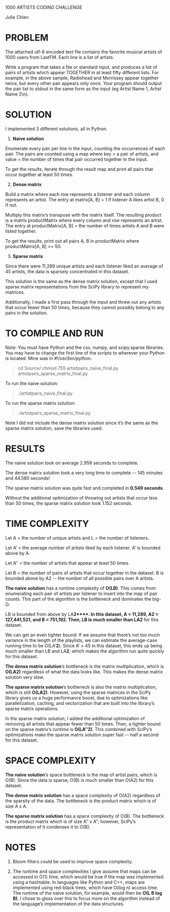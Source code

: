 1000 ARTISTS CODING CHALLENGE

Julie Chien

# PROBLEM

The attached utf-8 encoded text file contains the favorite musical artists of 1000 users from LastFM. Each line is a list of artists.

Write a program that takes a file or standard input, and produces a list of pairs of artists which appear TOGETHER in at least fifty different lists. For example, in the above sample, Radiohead and Morrissey appear together twice, but every other pair appears only once. Your program should output the pair list to stdout in the same form as the input (eg Artist Name 1, Artist Name 2\n).

# SOLUTION

I implemented 3 different solutions, all in Python. 

1. **Naive solution**

Enumerate every pair per line in the input, counting the occurrences of each pair. The pairs are counted using a map where key = a pair of artists, and value = the number of times that pair occurred together in the input. 

To get the results, iterate through the result map and print all pairs that occur together at least 50 times.

2. **Dense matrix**

Build a matrix where each row represents a listener and each column represents an artist. The entry at matrix[A, B] = 1 if listener A likes artist B, 0 if not. 

Multiply this matrix’s transpose with the matrix itself. The resulting product is a matrix productMatrix where every column and row represents an artist. The entry at productMatrix[A, B] = the number of times artists A and B were listed together.

To get the results, print out all pairs A, B in productMatrix where productMatrix[A, B] >= 50. 

3. **Sparse matrix**

Since there were 11,289 unique artists and each listener liked an average of 45 artists, the data is sparsely concentrated in this dataset. 

This solution is the same as the dense matrix solution, except that I used sparse matrix representations from the SciPy library to represent my matrices. 

Additionally, I made a first pass through the input and threw out any artists that occur fewer than 50 times, because they cannot possibly belong to any pairs in the solution.

# TO COMPILE AND RUN

Note: You must have Python and the csv, numpy, and scipy.sparse libraries. You may have to change the first line of the scripts to wherever your Python is located. Mine was in #!/usr/bin/python.

> cd Source/
> chmod 755 artistpairs_naive_final.py artistpairs_sparse_matrix_final.py

To run the naive solution:

> ./artistpairs_naive_final.py

To run the sparse matrix solution:

> ./artistpairs_sparse_matrix_final.py

Note I did not include the dense matrix solution since it’s the same as the sparse matrix solution, save the libraries used.

# RESULTS

The naive solution took on average 2.959 seconds to complete.

The dense matrix solution took a very long time to complete -- 145 minutes and 44.580 seconds!

The sparse matrix solution was quite fast and completed in **0.549 seconds**. 

Without the additional optimization of throwing out artists that occur less than 50 times, the sparse matrix solution took 1.152 seconds.

# TIME COMPLEXITY

Let A = the number of unique artists and L = the number of listeners.

Let A’ = the average number of artists liked by each listener. A’ is bounded above by A.

Let A’’ = the number of artists that appear at least 50 times.

Let B = the number of pairs of artists that occur together in the dataset. B is bounded above by A2 -- the number of all possible pairs over A artists.

**The naive solution** has a runtime complexity of **O(L****B****)**. This comes from enumerating each pair of artists per listener to insert into the map of pair counts. This part of the algorithm is the bottleneck and dominates the big-O.

LB is bounded from above by LA**2****. **In this dataset, A = 11,289, A2 = 127,441,521, and B = 751,192. Then, LB is much smaller than LA**2** for this dataset.

We can get an even tighter bound: If we assume that there’s not too much variance in the length of the playlists, we can estimate the average-case running time to be O(LA’**2**). Since A’ = 45 in this dataset, this ends up being much smaller than LB and LA**2**, which makes the algorithm run quite quickly for this dataset.

**The dense matrix solution**’s bottleneck is the matrix multiplication, which is **O(LA****2****)** regardless of what the data looks like. This makes the dense matrix solution very slow.

**The sparse matrix solution**’s bottleneck is also the matrix multiplication, which is still **O(LA****2****)**. However, using the sparse matrices in the SciPy library gives us a huge performance boost, due to optimizations like parallelization, caching, and vectorization  that are built into the library’s sparse matrix operations. 

In the sparse matrix solution, I added the additional optimization of removing all artists that appear fewer than 50 times. Then, a tighter bound on the sparse matrix’s runtime is **O(LA’’****2****)**. This combined with SciPy’s optimizations make the sparse matrix solution super fast -- half a second for this dataset.

# SPACE COMPLEXITY

**The naive solution**’s space bottleneck is the map of artist pairs, which is O(B). Since the data is sparse,  O(B) is much smaller than O(A2) for this dataset.

**The dense matrix solution** has a space complexity of O(A2) regardless of the sparsity of the data. The bottleneck is the product matrix which is of size A x A.

**The sparse matrix solution** has a space complexity of O(B). The bottleneck is the product matrix which is of size A’’ x A’’; however, SciPy’s representation of it condenses it to O(B).

# NOTES

1. Bloom filters could be used to improve space complexity.

2. The runtime and space complexities I give assume that maps can be accessed in O(1) time, which would be true if the map was implemented using a hashtable. In languages like Python and C++, maps are implemented using red-black trees, which have O(log n) access time. The runtime of the naive solution, for example, would then be **O(L B log B)**. I chose to gloss over this to focus more on the algorithm instead of the language’s implementation of the data structures.


